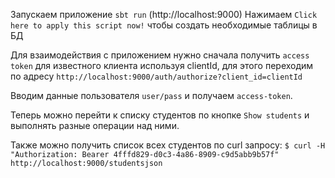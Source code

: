Запускаем приложение `sbt run` (http://localhost:9000)
Нажимаем `Click here to apply this script now!` чтобы создать необходимые таблицы в БД

Для взаимодействия с приложением нужно сначала получить `access token` для известного клиента используя 
clientId, для этого переходим по адресу `http://localhost:9000/auth/authorize?client_id=clientId`

Вводим данные пользователя `user/pass` и получаем `access-token`.

Теперь можно перейти к списку студентов по кнопке `Show students` и выполнять разные операции над ними.

Также можно получить список всех студентов по curl запросу:
`$ curl -H "Authorization: Bearer 4fffd829-d0c3-4a86-8909-c9d5abb9b57f" http://localhost:9000/studentsjson`